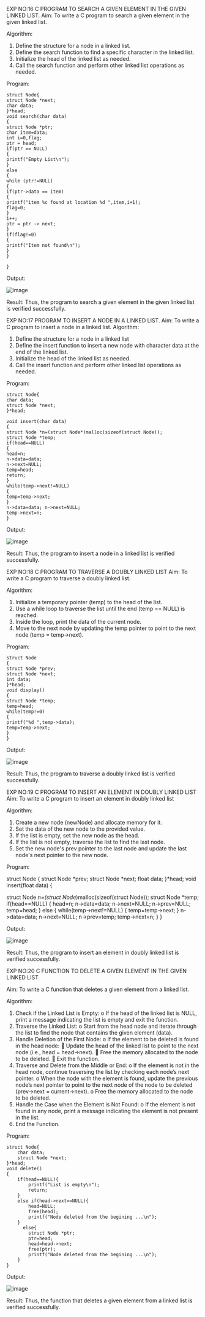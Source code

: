 EXP NO:16 C PROGRAM TO SEARCH A GIVEN ELEMENT IN THE GIVEN LINKED LIST.
Aim:
To write a C program to search a given element in the given linked list.

Algorithm:
1.	Define the structure for a node in a linked list.
2.	Define the search function to find a specific character in the linked list.
3.	Initialize the head of the linked list as needed.
4.	Call the search function and perform other linked list operations as needed.
 
Program:
```
struct Node{
struct Node *next;
char data;
}*head;
void search(char data)
{
struct Node *ptr;
char item=data;
int i=0,flag;
ptr = head;
if(ptr == NULL)
{
printf("Empty List\n");
}
else
{
while (ptr!=NULL)
{
if(ptr->data == item)
{
printf("item %c found at location %d ",item,i+1);
flag=0;
}
i++;
ptr = ptr -> next;
}
if(flag!=0)
{
printf("Item not found\n");
}
}

}
```
Output:


![image](https://github.com/user-attachments/assets/38f9bc0d-63c2-4fd1-998d-29b9f06caa5c)



Result:
Thus, the program to search a given element in the given linked list is verified successfully.


 
EXP NO:17  PROGRAM TO INSERT A NODE IN A LINKED LIST.
Aim:
To write a C program to insert a node in a linked list.
Algorithm:
1.	Define the structure for a node in a linked list
2.	Define the insert function to insert a new node with character data at the end of the linked list.
3.	Initialize the head of the linked list as needed.
4.	Call the insert function and perform other linked list operations as needed.
 
Program:
```
struct Node{ 
char data;
struct Node *next;
}*head;

void insert(char data)
{
struct Node *n=(struct Node*)malloc(sizeof(struct Node)); 
struct Node *temp;
if(head==NULL)
{
head=n;
n->data=data; 
n->next=NULL; 
temp=head; 
return;
}
while(temp->next!=NULL)
{
temp=temp->next;
}
n->data=data; n->next=NULL; 
temp->next=n;
}
```
Output:

![image](https://github.com/user-attachments/assets/4c61b5cb-7a54-4fcf-afea-7b43cd379912)

 
Result:
Thus, the program to insert a node in a linked list is verified successfully.


 
EXP NO:18 C PROGRAM TO TRAVERSE A DOUBLY LINKED LIST
Aim:
To write a C program to traverse a doubly linked list.

Algorithm:
1.	Initialize a temporary pointer (temp) to the head of the list.
2.	Use a while loop to traverse the list until the end (temp == NULL) is reached.
3.	Inside the loop, print the data of the current node.
4.	Move to the next node by updating the temp pointer to point to the next node (temp = temp->next).
 
Program:
```
struct Node
{
struct Node *prev; 
struct Node *next; 
int data;
}*head;
void display()
{
struct Node *temp; 
temp=head; 
while(temp!=0)
{
printf("%d ",temp->data); 
temp=temp->next;
}
}
```
Output:

![image](https://github.com/user-attachments/assets/d511dde9-e7b6-4ec7-b0d0-377e37119edf)



Result:
Thus, the program to traverse a doubly linked list is verified successfully. 



EXP NO:19 C PROGRAM TO INSERT AN ELEMENT IN DOUBLY LINKED LIST
Aim:
To write a C program to insert an element in doubly linked list

Algorithm:
1.	Create a new node (newNode) and allocate memory for it.
2.	Set the data of the new node to the provided value.
3.	If the list is empty, set the new node as the head.
4.	If the list is not empty, traverse the list to find the last node.
5.	Set the new node's prev pointer to the last node and update the last node's next pointer to the new node.
 
Program:

struct Node
{
struct Node *prev; 
struct Node *next; 
float data;
}*head;
void insert(float data)
{

struct Node *n=(struct Node*)malloc(sizeof(struct Node)); 
struct Node *temp;
if(head==NULL)
{
head=n;
n->data=data; n->next=NULL; 
n->prev=NULL; 
temp=head;
}
else
{
while(temp->next!=NULL)
{
temp=temp->next;
}
n->data=data; 
n->next=NULL; 
n->prev=temp; 
temp->next=n;
}
}

Output:


![image](https://github.com/user-attachments/assets/8bd0a8b2-219a-417f-a23f-4831f02c42bd)


Result:
Thus, the program to insert an element in doubly linked list is verified successfully.




EXP NO:20 C FUNCTION TO DELETE A GIVEN ELEMENT IN THE GIVEN LINKED LIST





Aim:
To write a C function that deletes a given element from a linked list.

Algorithm:
1.	Check if the Linked List is Empty:
o	If the head of the linked list is NULL, print a message indicating the list is empty and exit the function.
2.	Traverse the Linked List:
o	Start from the head node and iterate through the list to find the node that contains the given element (data).
3.	Handle Deletion of the First Node:
o	If the element to be deleted is found in the head node:
	Update the head of the linked list to point to the next node (i.e., head = head->next).
	Free the memory allocated to the node to be deleted.
	Exit the function.
4.	Traverse and Delete from the Middle or End:
o	If the element is not in the head node, continue traversing the list by checking each node’s next pointer.
o	When the node with the element is found, update the previous node’s next pointer to point to the next node of the node to be deleted (prev->next = current->next).
o	Free the memory allocated to the node to be deleted.
5.	Handle the Case when the Element is Not Found:
o	If the element is not found in any node, print a message indicating the element is not present in the list.
6.	End the Function.


Program:
```
struct Node{
    char data; 
    struct Node *next;
}*head;
void delete()
{
    if(head==NULL){
        printf("List is empty\n");
        return;
    }
    else if(head->next==NULL){
        head=NULL;
        free(head);
        printf("Node deleted from the begining ...\n");
    }
      else{
        struct Node *ptr;
        ptr=head;
        head=head->next;
        free(ptr);
        printf("Node deleted from the begining ...\n");
    }
}
```


Output:


![image](https://github.com/user-attachments/assets/c6b1cc98-2af4-46b9-b392-c8fad9a48814)



Result:
Thus, the function that deletes a given element from a linked list is verified successfully.


